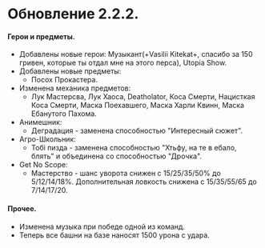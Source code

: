  

# Обновление 2.2.2.
  #### Герои и предметы.
  * Добавлены новые герои: Музыкант(+Vasilii Kitekat+, спасибо за 150 гривен, которые ты отдал мне на этого перса), Utopia Show.
  * Добавлены новые предметы:
    * Посох Прокастера.
  * Изменена механика предметов:
    * Лук Мастерсва, Лук Хаоса, Deatholator, Коса Смерти, Нацисткая Коса Смерти, Маска Поехавшего, Маска Харли Квинн, Маска Ебанутого Пахома.
  * Анимешник:
     * Деградация - заменена способностью "Интересный сюжет".
  * Агро-Школьник:
     * Тобi пизда - заменена способностью "Хтьфу, на те в ебало, блять" и объединена со способностью "Дрочка".
   * Get No Scope:
     * Мастерство - шанс уворота снижен с 15/25/35/50% до 5/12/14/18%. Дополнительная ловкость снижена с 15/35/55/65 до 7/14/17/20.
  #### Прочее.
   * Изменена музыка при победе одной из команд.
   * Теперь все башни на базе наносят 1500 урона с удара.
